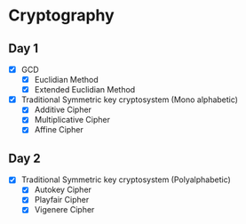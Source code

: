 # Cryptography

## Day 1

- [X] GCD
    - [X] Euclidian Method
    - [X] Extended Euclidian Method
- [X] Traditional Symmetric key cryptosystem (Mono alphabetic)
    - [X] Additive Cipher
    - [X] Multiplicative Cipher
    - [X] Affine Cipher

## Day 2
- [X] Traditional Symmetric key cryptosystem (Polyalphabetic)
    - [X] Autokey Cipher
    - [X] Playfair Cipher
    - [X] Vigenere Cipher
